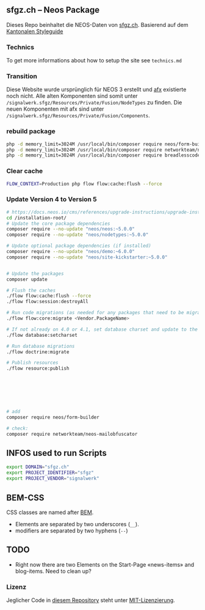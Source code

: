 ## sfgz.ch – Neos Package

Dieses Repo beinhaltet die NEOS-Daten von [sfgz.ch](https://sfgz.ch/). Basierend auf dem [Kantonalen Styleguide](http://mba.styleguide.digital/)

### Technics

To get more informations about how to setup the site see `technics.md`

### Transition

Diese Website wurde ursprünglich für NEOS 3 erstellt und [afx](https://docs.neos.io/cms/manual/rendering/afx) existierte noch nicht. Alle alten Komponenten sind somit unter `/signalwerk.sfgz/Resources/Private/Fusion/NodeTypes` zu finden. Die neuen Komponenten mit afx sind unter `/signalwerk.sfgz/Resources/Private/Fusion/Components`.

### rebuild package

```bash
php -d memory_limit=3024M /usr/local/bin/composer require neos/form-builder "1.3.0"
php -d memory_limit=3024M /usr/local/bin/composer require networkteam/neos-mailobfuscator 2.2.2
php -d memory_limit=3024M /usr/local/bin/composer require breadlesscode/neos-blog 2.0.5
```

### Clear cache

```bash
FLOW_CONTEXT=Production php flow flow:cache:flush --force
```

### Update Version 4 to Version 5

```bash
# https://docs.neos.io/cms/references/upgrade-instructions/upgrade-instructions-4-3-5-0
cd /installation-root/
# Update the core package dependencies
composer require --no-update "neos/neos:~5.0.0"
composer require --no-update "neos/nodetypes:~5.0.0"

# Update optional package dependencies (if installed)
composer require --no-update "neos/demo:~6.0.0"
composer require --no-update "neos/site-kickstarter:~5.0.0"


# Update the packages
composer update

# Flush the caches
./flow flow:cache:flush --force
./flow flow:session:destroyAll

# Run code migrations (as needed for any packages that need to be migrated)
./flow flow:core:migrate <Vendor.PackageName>

# If not already on 4.0 or 4.1, set database charset and update to the new default given character set and collation
./flow database:setcharset

# Run database migrations
./flow doctrine:migrate

# Publish resources
./flow resource:publish







# add
composer require neos/form-builder

# check:
composer require networkteam/neos-mailobfuscator
```

<!-- generated package -->

## INFOS used to run Scripts

```bash
export DOMAIN="sfgz.ch"
export PROJECT_IDENTIFIER="sfgz"
export PROJECT_VENDOR="signalwerk"
```

## BEM-CSS

CSS classes are named after [BEM](https://cssguidelin.es/#bem-like-naming).

- Elements are separated by two underscores (`__`).
- modifiers are separated by two hyphens (`--`)

## TODO

- Right now there are two Elements on the Start-Page «news-items» and blog-items. Need to clean up?

### Lizenz

Jeglicher Code in [diesem Repository](https://github.com/signalwerk/sfgz/) steht unter [MIT-Lizenzierung](https://opensource.org/licenses/MIT).
